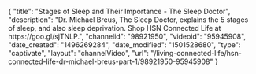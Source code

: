 {
    "title": "Stages of Sleep and Their Importance - The Sleep Doctor",
    "description": "Dr. Michael Breus, The Sleep Doctor, explains the 5 stages of sleep, and also sleep deprivation. Shop HSN Connected Life at https:\/\/goo.gl\/sjTNLP.",
    "channelid": "98921950",
    "videoid": "95945908",
    "date_created": "1496269284",
    "date_modified": "1501528680",
    "type": "captivate",
    "layout": "channelVideo",
    "url": "\/living-connected-life\/hsn-connected-life-dr-michael-breus-part-1\/98921950-95945908"
}